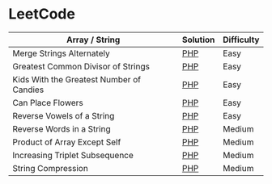# LeetCode

| Array / String | Solution | Difficulty |
| ------------------------- | -------- | ---- |
| Merge Strings Alternately | [PHP](https://github.com/privatecore/leetcode/blob/master/array-string/1768-merge-strings-alternately/solution.php) | Easy |
| Greatest Common Divisor of Strings | [PHP](https://github.com/privatecore/leetcode/blob/master/array-string/1071-greatest-common-divisor-of-strings/solution.php) | Easy |
| Kids With the Greatest Number of Candies | [PHP](https://github.com/privatecore/leetcode/blob/master/array-string/1431-kids-with-the-greatest-number-of-candies/solution.php) | Easy |
| Can Place Flowers | [PHP](https://github.com/privatecore/leetcode/blob/master/array-string/605-can-place-flowers/solution.php) | Easy |
| Reverse Vowels of a String | [PHP](https://github.com/privatecore/leetcode/blob/master/array-string/345-reverse-vowels-of-a-string/solution.php) | Easy |
| Reverse Words in a String | [PHP](https://github.com/privatecore/leetcode/blob/master/array-string/151-reverse-words-in-a-string/solution.php) | Medium |
| Product of Array Except Self | [PHP](https://github.com/privatecore/leetcode/blob/master/array-string/238-product-of-array-except-self/solution.php) | Medium |
| Increasing Triplet Subsequence | [PHP](https://github.com/privatecore/leetcode/blob/master/array-string/334-increasing-triplet-subsequence/solution.php) | Medium |
| String Compression | [PHP](https://github.com/privatecore/leetcode/blob/master/array-string/443-string-compression/solution.php) | Medium |
